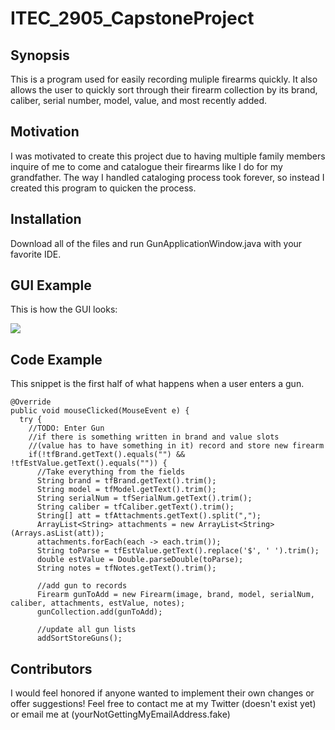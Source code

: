 # ITEC_2905_CapstoneProject
## Synopsis

This is a program used for easily recording muliple firearms quickly. It also allows the user to quickly sort through their firearm collection by its brand, caliber, serial number, model, value, and most recently added.

## Motivation

I was motivated to create this project due to having multiple family members inquire of me to come and catalogue their firearms like I do for my grandfather. The way I handled cataloging process took forever, so instead I created this program to quicken the process.

## Installation

Download all of the files and run GunApplicationWindow.java with your favorite IDE. 


## GUI Example

This is how the GUI looks:

<img src="GUI.png" />

## Code Example

This snippet is the first half of what happens when a user enters a gun.

```
@Override
public void mouseClicked(MouseEvent e) {
  try {
    //TODO: Enter Gun
    //if there is something written in brand and value slots  
    //(value has to have something in it) record and store new firearm
    if(!tfBrand.getText().equals("") && !tfEstValue.getText().equals("")) {						
      //Take everything from the fields
      String brand = tfBrand.getText().trim();
      String model = tfModel.getText().trim();
      String serialNum = tfSerialNum.getText().trim();
      String caliber = tfCaliber.getText().trim();
      String[] att = tfAttachments.getText().split(",");
      ArrayList<String> attachments = new ArrayList<String> (Arrays.asList(att));
      attachments.forEach(each -> each.trim());
      String toParse = tfEstValue.getText().replace('$', ' ').trim();
      double estValue = Double.parseDouble(toParse);
      String notes = tfNotes.getText().trim();

      //add gun to records
      Firearm gunToAdd = new Firearm(image, brand, model, serialNum, caliber, attachments, estValue, notes);
      gunCollection.add(gunToAdd);

      //update all gun lists
      addSortStoreGuns();
```

## Contributors

I would feel honored if anyone wanted to implement their own changes or offer suggestions! Feel free to contact me at my Twitter (doesn't exist yet) or email me at (yourNotGettingMyEmailAddress.fake)
